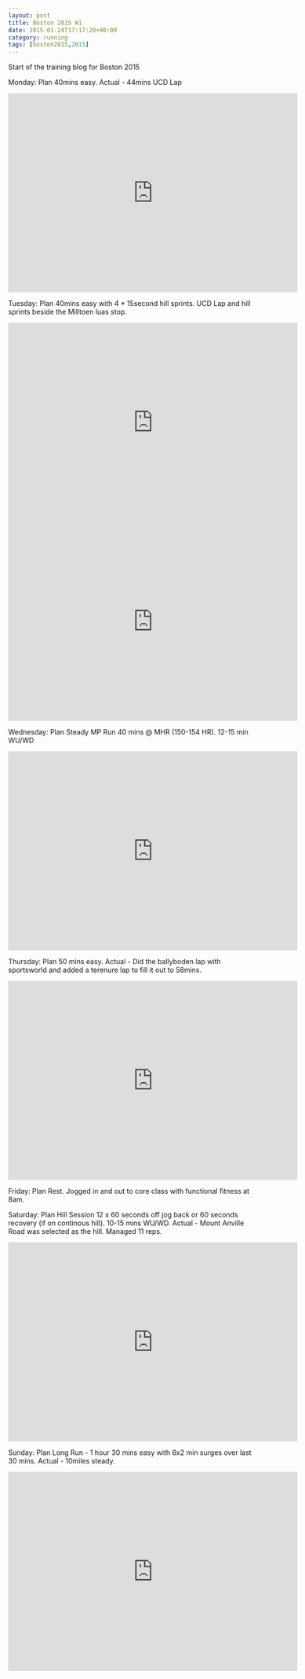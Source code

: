 ```yaml
---
layout: post
title: Boston 2015 W1
date: 2015-01-24T17:17:20+00:00
category: running
tags: [boston2015,2015]
---
```


Start of the training blog for Boston 2015

Monday: Plan 40mins easy. Actual - 44mins UCD Lap

<iframe height='405' width='590' frameborder='0' allowtransparency='true' scrolling='no' src='https://www.strava.com/activities/243248493/embed/d3f716890ea48296c9c54ed181ae37ff5ec25d1f'></iframe>

Tuesday: Plan 40mins easy with 4 * 15second hill sprints. UCD Lap and hill sprints beside the Milltoen luas stop.

<iframe height='405' width='590' frameborder='0' allowtransparency='true' scrolling='no' src='https://www.strava.com/activities/243674839/embed/2eebf664862e9be0aef5bc33fe8009a7ffbf241f'></iframe>

<iframe height='405' width='590' frameborder='0' allowtransparency='true' scrolling='no' src='https://www.strava.com/activities/243674830/embed/d35a3c5ac0149fea660838a16f3b8253058c3b8b'></iframe>

Wednesday: Plan Steady MP Run 40 mins @ MHR (150-154 HR). 12-15 min WU/WD

<iframe height='405' width='590' frameborder='0' allowtransparency='true' scrolling='no' src='https://www.strava.com/activities/244103911/embed/282b0abbacbd0db7960aeae48e09bf7630a51496'></iframe>

Thursday: Plan 50 mins easy. Actual - Did the ballyboden lap with sportsworld and added a terenure lap to fill it out to 58mins.

<iframe height='405' width='590' frameborder='0' allowtransparency='true' scrolling='no' src='https://www.strava.com/activities/244664978/embed/d4378435b9f0e896368906fdc0f42831ef08c8fc'></iframe>

Friday: Plan Rest. Jogged in and out to core class with functional fitness at 8am.

Saturday: Plan Hill Session 12 x 60 seconds off jog back or 60 seconds recovery (if on continous hill). 10-15 mins WU/WD. Actual - Mount Anville Road was selected as the hill. Managed 11 reps.

<iframe height='405' width='590' frameborder='0' allowtransparency='true' scrolling='no' src='https://www.strava.com/activities/245421468/embed/baabdda4797ca40bd3ee3d35877b030f3d05e79a'></iframe>

Sunday: Plan Long Run - 1 hour 30 mins easy with 6x2 min surges over last 30 mins. Actual - 10miles steady.

<iframe height='405' width='590' frameborder='0' allowtransparency='true' scrolling='no' src='https://www.strava.com/activities/246003453/embed/baa7d063003f9154f58b4c837a9fdfa52bdeb793'></iframe>